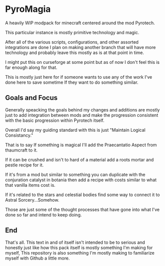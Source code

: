 # PyroMagia

A heavily WIP modpack for minecraft centered around the mod Pyrotech.

This particular instance is mostly primitive technology and magic. 

After all of the various scripts, configurations, and other assorted integrations are done I plan on making another branch that will have more technology and probably leave this mostly as is at that point in time.

I might put this on curseforge at some point but as of now I don't feel this is far enough along for that. 

This is mostly just here for if someone wants to use any of the work I've done here to save sometime If they want to do something similar.

## Goals and Focus

Generally speacking the goals behind my changes and additions are mostly just to add integration between mods and make the progression consistent with the basic progression within Pyrotech itself. 

Overall I'd say my guiding standard with this is just "Maintain Logical Consistancy." 

That is to say If something is magical I'll add the Praecantatio Aspect from thaumcraft to it. 

If it can be crushed and isn't to hard of a material add a roots mortar and pestle recipe for it. 

If it's from a mod but similar to something you can duplicate with the conjuration catalyst in botania then add a recipe with costs similar to what that vanilla items cost is.

If it's related to the stars and celestial bodies find some way to connect it to Astral Sorcery...Somehow.

Those are just some of the thought processes that have gone into what I've done so far and intend to keep doing.

## End

That's all. This text in and of itself isn't intended to be to serious and honestly just like how this pack itself is mostly something I'm making for myself, This repository is also something I'm mostly making to familiarize myself with Github a little more.